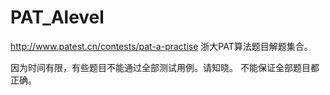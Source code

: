 # PAT_Alevel
http://www.patest.cn/contests/pat-a-practise   浙大PAT算法题目解题集合。

因为时间有限，有些题目不能通过全部测试用例。请知晓。
不能保证全部题目都正确。
